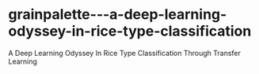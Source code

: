 # grainpalette---a-deep-learning-odyssey-in-rice-type-classification
A Deep Learning Odyssey In Rice Type Classification Through Transfer Learning
